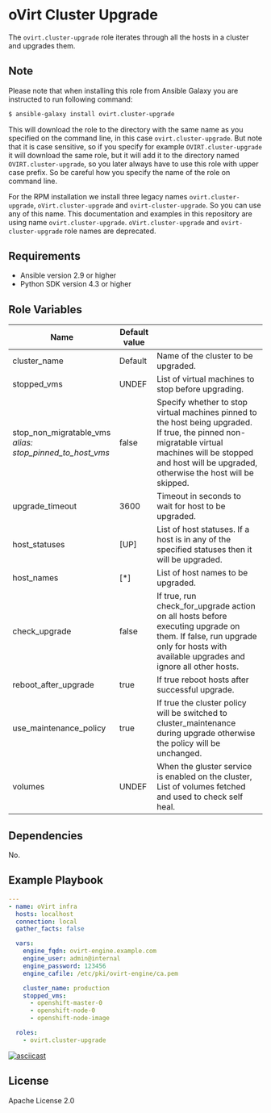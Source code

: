 oVirt Cluster Upgrade
=========

The `ovirt.cluster-upgrade` role iterates through all the hosts in a cluster and upgrades them.

Note
----
Please note that when installing this role from Ansible Galaxy you are instructed to run following command:

```bash
$ ansible-galaxy install ovirt.cluster-upgrade
```

This will download the role to the directory with the same name as you specified on the
command line, in this case `ovirt.cluster-upgrade`. But note that it is case sensitive, so if you specify
for example `OVIRT.cluster-upgrade` it will download the same role, but it will add it to the directory named
`OVIRT.cluster-upgrade`, so you later always have to use this role with upper case prefix. So be careful how
you specify the name of the role on command line.

For the RPM installation we install three legacy names `ovirt.cluster-upgrade`, `oVirt.cluster-upgrade` and `ovirt-cluster-upgrade`.
So you can use any of this name. This documentation and examples in this repository are using name `ovirt.cluster-upgrade`.
`oVirt.cluster-upgrade` and `ovirt-cluster-upgrade` role names are deprecated.

Requirements
------------

 * Ansible version 2.9 or higher
 * Python SDK version 4.3 or higher

Role Variables
--------------

| Name                    | Default value         |                                                     |
|-------------------------|-----------------------|-----------------------------------------------------|
| cluster_name            | Default               | Name of the cluster to be upgraded.                 |
| stopped_vms             | UNDEF                 | List of virtual machines to stop before upgrading.      |
| stop_non_migratable_vms <br/> <i>alias: stop_pinned_to_host_vms</i>  | false                 | Specify whether to stop virtual machines pinned to the host being upgraded. If true, the pinned non-migratable virtual machines will be stopped and host will be upgraded, otherwise the host will be skipped. |
| upgrade_timeout         | 3600                  | Timeout in seconds to wait for host to be upgraded. |
| host_statuses           | [UP]                  | List of host statuses. If a host is in any of the specified statuses then it will be upgraded. |
| host_names              | [\*]                  | List of host names to be upgraded.        |
| check_upgrade           | false                 | If true, run check_for_upgrade action on all hosts before executing upgrade on them. If false, run upgrade only for hosts with available upgrades and ignore all other hosts. |
| reboot_after_upgrade    | true                  | If true reboot hosts after successful upgrade. |
| use_maintenance_policy  | true                  | If true the cluster policy will be switched to cluster_maintenance during upgrade otherwise the policy will be unchanged. |
| volumes                 | UNDEF                 | When the gluster service is enabled on the cluster, List of volumes fetched and used to check self heal. |


Dependencies
------------

No.

Example Playbook
----------------

```yaml
---
- name: oVirt infra
  hosts: localhost
  connection: local
  gather_facts: false

  vars:
    engine_fqdn: ovirt-engine.example.com
    engine_user: admin@internal
    engine_password: 123456
    engine_cafile: /etc/pki/ovirt-engine/ca.pem

    cluster_name: production
    stopped_vms:
      - openshift-master-0
      - openshift-node-0
      - openshift-node-image

  roles:
    - ovirt.cluster-upgrade
```

[![asciicast](https://asciinema.org/a/122760.png)](https://asciinema.org/a/122760)

License
-------

Apache License 2.0

